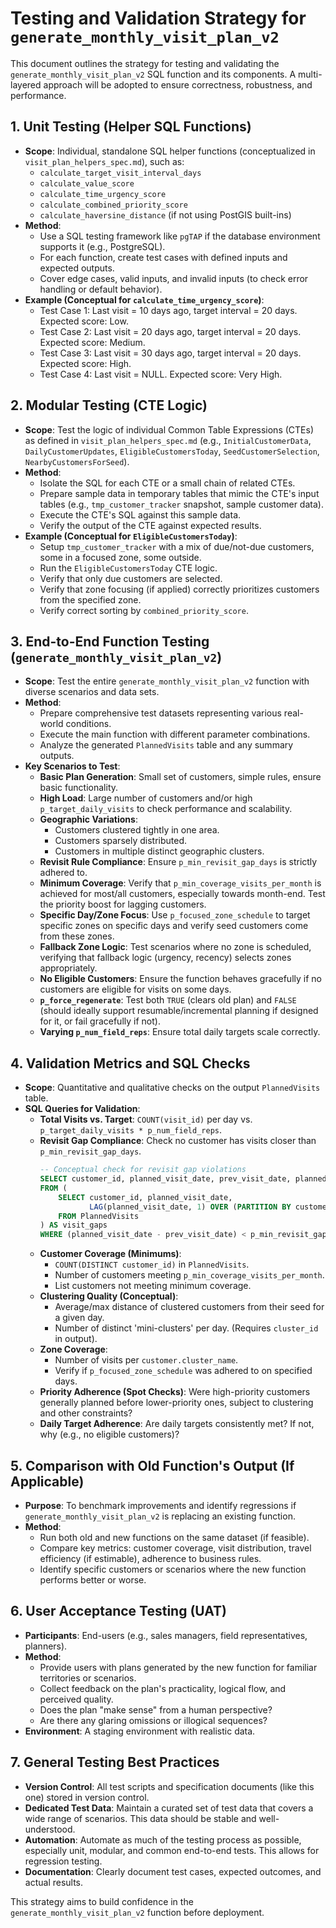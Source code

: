 # Testing and Validation Strategy for `generate_monthly_visit_plan_v2`

This document outlines the strategy for testing and validating the `generate_monthly_visit_plan_v2` SQL function and its components. A multi-layered approach will be adopted to ensure correctness, robustness, and performance.

## 1. Unit Testing (Helper SQL Functions)

-   **Scope**: Individual, standalone SQL helper functions (conceptualized in `visit_plan_helpers_spec.md`), such as:
    -   `calculate_target_visit_interval_days`
    -   `calculate_value_score`
    -   `calculate_time_urgency_score`
    -   `calculate_combined_priority_score`
    -   `calculate_haversine_distance` (if not using PostGIS built-ins)
-   **Method**:
    -   Use a SQL testing framework like `pgTAP` if the database environment supports it (e.g., PostgreSQL).
    -   For each function, create test cases with defined inputs and expected outputs.
    -   Cover edge cases, valid inputs, and invalid inputs (to check error handling or default behavior).
-   **Example (Conceptual for `calculate_time_urgency_score`)**:
    -   Test Case 1: Last visit = 10 days ago, target interval = 20 days. Expected score: Low.
    -   Test Case 2: Last visit = 20 days ago, target interval = 20 days. Expected score: Medium.
    -   Test Case 3: Last visit = 30 days ago, target interval = 20 days. Expected score: High.
    -   Test Case 4: Last visit = NULL. Expected score: Very High.

## 2. Modular Testing (CTE Logic)

-   **Scope**: Test the logic of individual Common Table Expressions (CTEs) as defined in `visit_plan_helpers_spec.md` (e.g., `InitialCustomerData`, `DailyCustomerUpdates`, `EligibleCustomersToday`, `SeedCustomerSelection`, `NearbyCustomersForSeed`).
-   **Method**:
    -   Isolate the SQL for each CTE or a small chain of related CTEs.
    -   Prepare sample data in temporary tables that mimic the CTE's input tables (e.g., `tmp_customer_tracker` snapshot, sample customer data).
    -   Execute the CTE's SQL against this sample data.
    -   Verify the output of the CTE against expected results.
-   **Example (Conceptual for `EligibleCustomersToday`)**:
    -   Setup `tmp_customer_tracker` with a mix of due/not-due customers, some in a focused zone, some outside.
    -   Run the `EligibleCustomersToday` CTE logic.
    -   Verify that only due customers are selected.
    -   Verify that zone focusing (if applied) correctly prioritizes customers from the specified zone.
    -   Verify correct sorting by `combined_priority_score`.

## 3. End-to-End Function Testing (`generate_monthly_visit_plan_v2`)

-   **Scope**: Test the entire `generate_monthly_visit_plan_v2` function with diverse scenarios and data sets.
-   **Method**:
    -   Prepare comprehensive test datasets representing various real-world conditions.
    -   Execute the main function with different parameter combinations.
    -   Analyze the generated `PlannedVisits` table and any summary outputs.
-   **Key Scenarios to Test**:
    -   **Basic Plan Generation**: Small set of customers, simple rules, ensure basic functionality.
    -   **High Load**: Large number of customers and/or high `p_target_daily_visits` to check performance and scalability.
    -   **Geographic Variations**:
        -   Customers clustered tightly in one area.
        -   Customers sparsely distributed.
        -   Customers in multiple distinct geographic clusters.
    -   **Revisit Rule Compliance**: Ensure `p_min_revisit_gap_days` is strictly adhered to.
    -   **Minimum Coverage**: Verify that `p_min_coverage_visits_per_month` is achieved for most/all customers, especially towards month-end. Test the priority boost for lagging customers.
    -   **Specific Day/Zone Focus**: Use `p_focused_zone_schedule` to target specific zones on specific days and verify seed customers come from these zones.
    -   **Fallback Zone Logic**: Test scenarios where no zone is scheduled, verifying that fallback logic (urgency, recency) selects zones appropriately.
    -   **No Eligible Customers**: Ensure the function behaves gracefully if no customers are eligible for visits on some days.
    -   **`p_force_regenerate`**: Test both `TRUE` (clears old plan) and `FALSE` (should ideally support resumable/incremental planning if designed for it, or fail gracefully if not).
    -   **Varying `p_num_field_reps`**: Ensure total daily targets scale correctly.

## 4. Validation Metrics and SQL Checks

-   **Scope**: Quantitative and qualitative checks on the output `PlannedVisits` table.
-   **SQL Queries for Validation**:
    -   **Total Visits vs. Target**: `COUNT(visit_id)` per day vs. `p_target_daily_visits * p_num_field_reps`.
    -   **Revisit Gap Compliance**: Check no customer has visits closer than `p_min_revisit_gap_days`.
        ```sql
        -- Conceptual check for revisit gap violations
        SELECT customer_id, planned_visit_date, prev_visit_date, planned_visit_date - prev_visit_date AS gap
        FROM (
            SELECT customer_id, planned_visit_date,
                   LAG(planned_visit_date, 1) OVER (PARTITION BY customer_id ORDER BY planned_visit_date) AS prev_visit_date
            FROM PlannedVisits
        ) AS visit_gaps
        WHERE (planned_visit_date - prev_visit_date) < p_min_revisit_gap_days;
        ```
    -   **Customer Coverage (Minimums)**:
        -   `COUNT(DISTINCT customer_id)` in `PlannedVisits`.
        -   Number of customers meeting `p_min_coverage_visits_per_month`.
        -   List customers not meeting minimum coverage.
    -   **Clustering Quality (Conceptual)**:
        -   Average/max distance of clustered customers from their seed for a given day.
        -   Number of distinct 'mini-clusters' per day. (Requires `cluster_id` in output).
    -   **Zone Coverage**:
        -   Number of visits per `customer.cluster_name`.
        -   Verify if `p_focused_zone_schedule` was adhered to on specified days.
    -   **Priority Adherence (Spot Checks)**: Were high-priority customers generally planned before lower-priority ones, subject to clustering and other constraints?
    -   **Daily Target Adherence**: Are daily targets consistently met? If not, why (e.g., no eligible customers)?

## 5. Comparison with Old Function's Output (If Applicable)

-   **Purpose**: To benchmark improvements and identify regressions if `generate_monthly_visit_plan_v2` is replacing an existing function.
-   **Method**:
    -   Run both old and new functions on the same dataset (if feasible).
    -   Compare key metrics: customer coverage, visit distribution, travel efficiency (if estimable), adherence to business rules.
    -   Identify specific customers or scenarios where the new function performs better or worse.

## 6. User Acceptance Testing (UAT)

-   **Participants**: End-users (e.g., sales managers, field representatives, planners).
-   **Method**:
    -   Provide users with plans generated by the new function for familiar territories or scenarios.
    -   Collect feedback on the plan's practicality, logical flow, and perceived quality.
    -   Does the plan "make sense" from a human perspective?
    -   Are there any glaring omissions or illogical sequences?
-   **Environment**: A staging environment with realistic data.

## 7. General Testing Best Practices

-   **Version Control**: All test scripts and specification documents (like this one) stored in version control.
-   **Dedicated Test Data**: Maintain a curated set of test data that covers a wide range of scenarios. This data should be stable and well-understood.
-   **Automation**: Automate as much of the testing process as possible, especially unit, modular, and common end-to-end tests. This allows for regression testing.
-   **Documentation**: Clearly document test cases, expected outcomes, and actual results.

This strategy aims to build confidence in the `generate_monthly_visit_plan_v2` function before deployment.
